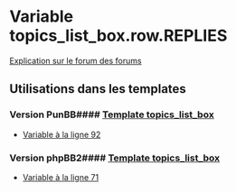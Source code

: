 # Variable topics_list_box.row.REPLIES
[Explication sur le forum des forums](http://forum.forumactif.com/t294113-listing-des-variables#topics_list_box.row.REPLIES)
## Utilisations dans les templates
### Version PunBB#### [Template topics_list_box](punbb/topics_list_box.md)
* [Variable à la ligne 92](../punbb/topics_list_box.tpl#L92)
### Version phpBB2#### [Template topics_list_box](subsilver/topics_list_box.md)
* [Variable à la ligne 71](../subsilver/topics_list_box.tpl#L71)